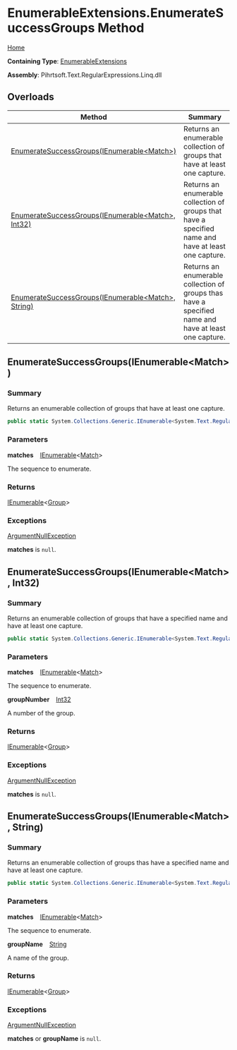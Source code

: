 # EnumerableExtensions\.EnumerateSuccessGroups Method

[Home](../../../../../../../README.md)

**Containing Type**: [EnumerableExtensions](../README.md)

**Assembly**: Pihrtsoft\.Text\.RegularExpressions\.Linq\.dll

## Overloads

| Method | Summary |
| ------ | ------- |
| [EnumerateSuccessGroups(IEnumerable\<Match>)](#Pihrtsoft_Text_RegularExpressions_Linq_Extensions_EnumerableExtensions_EnumerateSuccessGroups_System_Collections_Generic_IEnumerable_System_Text_RegularExpressions_Match__) | Returns an enumerable collection of groups that have at least one capture\. |
| [EnumerateSuccessGroups(IEnumerable\<Match>, Int32)](#Pihrtsoft_Text_RegularExpressions_Linq_Extensions_EnumerableExtensions_EnumerateSuccessGroups_System_Collections_Generic_IEnumerable_System_Text_RegularExpressions_Match__System_Int32_) | Returns an enumerable collection of groups that have a specified name and have at least one capture\. |
| [EnumerateSuccessGroups(IEnumerable\<Match>, String)](#Pihrtsoft_Text_RegularExpressions_Linq_Extensions_EnumerableExtensions_EnumerateSuccessGroups_System_Collections_Generic_IEnumerable_System_Text_RegularExpressions_Match__System_String_) | Returns an enumerable collection of groups thas have a specified name and have at least one capture\. |

## EnumerateSuccessGroups\(IEnumerable\<Match>\) <a name="Pihrtsoft_Text_RegularExpressions_Linq_Extensions_EnumerableExtensions_EnumerateSuccessGroups_System_Collections_Generic_IEnumerable_System_Text_RegularExpressions_Match__"></a>

### Summary

Returns an enumerable collection of groups that have at least one capture\.

```csharp
public static System.Collections.Generic.IEnumerable<System.Text.RegularExpressions.Group> EnumerateSuccessGroups(this System.Collections.Generic.IEnumerable<System.Text.RegularExpressions.Match> matches)
```

### Parameters

**matches** &ensp; [IEnumerable](https://docs.microsoft.com/en-us/dotnet/api/system.collections.generic.ienumerable-1)\<[Match](https://docs.microsoft.com/en-us/dotnet/api/system.text.regularexpressions.match)>

The sequence to enumerate\.

### Returns

[IEnumerable](https://docs.microsoft.com/en-us/dotnet/api/system.collections.generic.ienumerable-1)\<[Group](https://docs.microsoft.com/en-us/dotnet/api/system.text.regularexpressions.group)>

### Exceptions

[ArgumentNullException](https://docs.microsoft.com/en-us/dotnet/api/system.argumentnullexception)

**matches** is `null`\.

## EnumerateSuccessGroups\(IEnumerable\<Match>, Int32\) <a name="Pihrtsoft_Text_RegularExpressions_Linq_Extensions_EnumerableExtensions_EnumerateSuccessGroups_System_Collections_Generic_IEnumerable_System_Text_RegularExpressions_Match__System_Int32_"></a>

### Summary

Returns an enumerable collection of groups that have a specified name and have at least one capture\.

```csharp
public static System.Collections.Generic.IEnumerable<System.Text.RegularExpressions.Group> EnumerateSuccessGroups(this System.Collections.Generic.IEnumerable<System.Text.RegularExpressions.Match> matches, int groupNumber)
```

### Parameters

**matches** &ensp; [IEnumerable](https://docs.microsoft.com/en-us/dotnet/api/system.collections.generic.ienumerable-1)\<[Match](https://docs.microsoft.com/en-us/dotnet/api/system.text.regularexpressions.match)>

The sequence to enumerate\.

**groupNumber** &ensp; [Int32](https://docs.microsoft.com/en-us/dotnet/api/system.int32)

A number of the group\.

### Returns

[IEnumerable](https://docs.microsoft.com/en-us/dotnet/api/system.collections.generic.ienumerable-1)\<[Group](https://docs.microsoft.com/en-us/dotnet/api/system.text.regularexpressions.group)>

### Exceptions

[ArgumentNullException](https://docs.microsoft.com/en-us/dotnet/api/system.argumentnullexception)

**matches** is `null`\.

## EnumerateSuccessGroups\(IEnumerable\<Match>, String\) <a name="Pihrtsoft_Text_RegularExpressions_Linq_Extensions_EnumerableExtensions_EnumerateSuccessGroups_System_Collections_Generic_IEnumerable_System_Text_RegularExpressions_Match__System_String_"></a>

### Summary

Returns an enumerable collection of groups thas have a specified name and have at least one capture\.

```csharp
public static System.Collections.Generic.IEnumerable<System.Text.RegularExpressions.Group> EnumerateSuccessGroups(this System.Collections.Generic.IEnumerable<System.Text.RegularExpressions.Match> matches, string groupName)
```

### Parameters

**matches** &ensp; [IEnumerable](https://docs.microsoft.com/en-us/dotnet/api/system.collections.generic.ienumerable-1)\<[Match](https://docs.microsoft.com/en-us/dotnet/api/system.text.regularexpressions.match)>

The sequence to enumerate\.

**groupName** &ensp; [String](https://docs.microsoft.com/en-us/dotnet/api/system.string)

A name of the group\.

### Returns

[IEnumerable](https://docs.microsoft.com/en-us/dotnet/api/system.collections.generic.ienumerable-1)\<[Group](https://docs.microsoft.com/en-us/dotnet/api/system.text.regularexpressions.group)>

### Exceptions

[ArgumentNullException](https://docs.microsoft.com/en-us/dotnet/api/system.argumentnullexception)

**matches** or **groupName** is `null`\.

